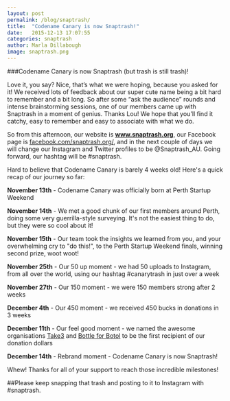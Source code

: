 ```yaml
---
layout: post
permalink: /blog/snaptrash/
title:  "Codename Canary is now Snaptrash!"
date:   2015-12-13 17:07:55
categories: snaptrash
author: Marla Dillabough
image: snaptrash.png
---
```


###Codename Canary is now Snaptrash (but trash is still trash)!

Love it, you say? Nice, that’s what we were hoping, because you asked for it! We received lots of feedback about our super cute name being a bit hard to remember and a bit long. So after some “ask the audience” rounds and intense brainstorming sessions, one of our members came up with Snaptrash in a moment of genius. Thanks Lou! We hope that you'll find it catchy, easy to remember and easy to associate with what we do.

<p class="lead">So from this afternoon, our website is <strong><a href="http://snaptrash.org">www.snaptrash.org</a></strong>, our Facebook page is <a href="https://facebook.com/snaptrash.org/">facebook.com/snaptrash.org/</a>, and in the next couple of days we will change our Instagram and Twitter profiles to be @Snaptrash_AU. Going forward, our hashtag will be #snaptrash.</p>

Hard to believe that Codename Canary is barely 4 weeks old! Here's a quick recap of our journey so far:  

**November 13th** - Codename Canary was officially born at Perth Startup Weekend

**November 14th** - We met a good chunk of our first members around Perth, doing some very guerrilla-style surveying. It's not the easiest thing to do, but they were so cool about it!

**November 15th** - Our team took the insights we learned from you, and your overwhelming cry to "do this!", to the Perth Startup Weekend finals, winning second prize, woot woot!

**November 25th** - Our 50 up moment - we had 50 uploads to Instagram, from all over the world, using our hashtag #canarytrash in just over a week

**November 27th** - Our 150 moment - we were 150 members strong after 2 weeks

**December 4th** - Our 450 moment - we received 450 bucks in donations in 3 weeks

**December 11th** - Our feel good moment - we named the awesome organisations [Take3](http://www.take3.org/) and [Bottle for Botol](http://www.bottleforbotol.org/) to be the first recipient of our donation dollars

<p class="lead"><strong>December 14th</strong> - Rebrand moment - Codename Canary is now Snaptrash!</p>

Whew! Thanks for all of your support to reach those incredible milestones!

##Please keep snapping that trash and posting to it to Instagram with #snaptrash.

